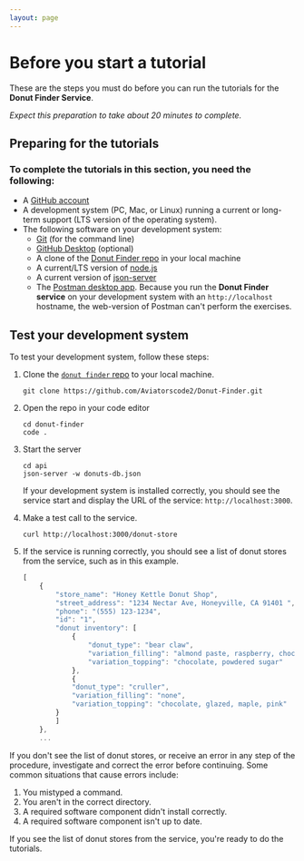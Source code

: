 ```yaml
---
layout: page
---
```


# Before you  start a tutorial

These are the steps you must do before you can run
the tutorials for the **Donut Finder Service**.

*Expect this preparation to take about 20 minutes to complete.*

## Preparing for the tutorials

### To complete the tutorials in this section, you need the following:

* A [GitHub account](https://github.com)
* A development system (PC, Mac, or Linux) running a current or
long-term support (LTS version of the operating system).
* The following software on your development system:
    * [Git](https://docs.github.com/en/get-started/quickstart/set-up-git) (for the command line)
    * [GitHub Desktop](https://desktop.github.com) (optional)
    * A clone of the [Donut Finder repo](https://github.com/Aviatorscode2/Donut-Finder) in your local machine
    * A current/LTS version of [node.js](https://nodejs.org/en/)
    * A current version of [json-server](https://www.npmjs.com/package/json-server)
    * The [Postman desktop app](https://www.postman.com/downloads/). Because you run the **Donut Finder service** on your development system with an `http://localhost` hostname, the web-version of Postman can't perform the exercises.

## Test your development system

To test your development system, follow these steps:

1. Clone the [`donut finder` repo](https://github.com/Aviatorscode2/Donut-Finder) to your local machine.
    ```shell
    git clone https://github.com/Aviatorscode2/Donut-Finder.git
    ```

2. Open the repo in your code editor
    ```shell
    cd donut-finder
    code .
    ```

3. Start the server
    ```shell
    cd api
    json-server -w donuts-db.json
    ```

    If your development system is installed correctly, you should see
    the service start and display the URL of the service: `http://localhost:3000`.

4. Make a test call to the service.

    ```shell
    curl http://localhost:3000/donut-store
    ```

5. If the service is running correctly, you should see a list of donut stores from the service, such as in this example.

    ```js
    [
        {
            "store_name": "Honey Kettle Donut Shop",
            "street_address": "1234 Nectar Ave, Honeyville, CA 91401 ",
            "phone": "(555) 123-1234",
            "id": "1",
            "donut inventory": [
                {
                    "donut_type": "bear claw",
                    "variation_filling": "almond paste, raspberry, chocolate, vanilla cream",
                    "variation_topping": "chocolate, powdered sugar"
                },
                {
                "donut_type": "cruller",
                "variation_filling": "none",
                "variation_topping": "chocolate, glazed, maple, pink"
            }
            ]
        },
        ...
    ```

If you don't see the list of donut stores, or receive an error in any step
of the procedure, investigate and correct the error before continuing.
Some common situations that cause errors include:

1. You mistyped a command.
2. You aren't in the correct directory.
3. A required software component didn't install correctly.
4. A required software component isn't up to date.

If you see the list of donut stores from the service, you're ready to do
the tutorials.
